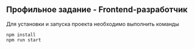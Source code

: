 ## Профильное задание - Frontend-разработчик

Для установки и запуска проекта необходимо выполнить команды
```
npm install
npm run start
```
